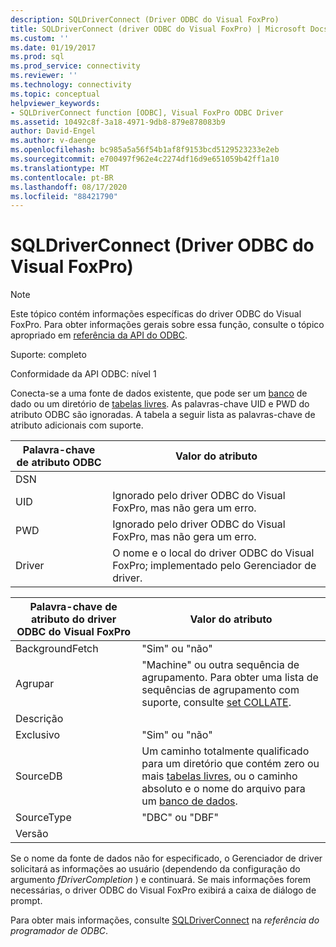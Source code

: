 ```yaml
---
description: SQLDriverConnect (Driver ODBC do Visual FoxPro)
title: SQLDriverConnect (driver ODBC do Visual FoxPro) | Microsoft Docs
ms.custom: ''
ms.date: 01/19/2017
ms.prod: sql
ms.prod_service: connectivity
ms.reviewer: ''
ms.technology: connectivity
ms.topic: conceptual
helpviewer_keywords:
- SQLDriverConnect function [ODBC], Visual FoxPro ODBC Driver
ms.assetid: 10492c8f-3a18-4971-9db8-879e878083b9
author: David-Engel
ms.author: v-daenge
ms.openlocfilehash: bc985a5a56f54b1af8f9153bcd5129523233e2eb
ms.sourcegitcommit: e700497f962e4c2274df16d9e651059b42ff1a10
ms.translationtype: MT
ms.contentlocale: pt-BR
ms.lasthandoff: 08/17/2020
ms.locfileid: "88421790"
---
```

# <a name="sqldriverconnect-visual-foxpro-odbc-driver"></a>SQLDriverConnect (Driver ODBC do Visual FoxPro)
> [!NOTE]  
>  Este tópico contém informações específicas do driver ODBC do Visual FoxPro. Para obter informações gerais sobre essa função, consulte o tópico apropriado em [referência da API do ODBC](../../odbc/reference/syntax/odbc-api-reference.md).  
  
 Suporte: completo  
  
 Conformidade da API ODBC: nível 1  
  
 Conecta-se a uma fonte de dados existente, que pode ser um [banco](../../odbc/microsoft/visual-foxpro-terminology.md) de dado ou um diretório de [tabelas livres](../../odbc/microsoft/visual-foxpro-terminology.md). As palavras-chave UID e PWD do atributo ODBC são ignoradas. A tabela a seguir lista as palavras-chave de atributo adicionais com suporte.  
  
|Palavra-chave de atributo ODBC|Valor do atributo|  
|----------------------------|---------------------|  
|DSN||  
|UID|Ignorado pelo driver ODBC do Visual FoxPro, mas não gera um erro.|  
|PWD|Ignorado pelo driver ODBC do Visual FoxPro, mas não gera um erro.|  
|Driver|O nome e o local do driver ODBC do Visual FoxPro; implementado pelo Gerenciador de driver.|  
  
|Palavra-chave de atributo do driver ODBC do Visual FoxPro|Valor do atributo|  
|-------------------------------------------------|---------------------|  
|BackgroundFetch|"Sim" ou "não"|  
|Agrupar|"Machine" ou outra sequência de agrupamento. Para obter uma lista de sequências de agrupamento com suporte, consulte [set COLLATE](../../odbc/microsoft/set-collate-command.md).|  
|Descrição||  
|Exclusivo|"Sim" ou "não"|  
|SourceDB|Um caminho totalmente qualificado para um diretório que contém zero ou mais [tabelas livres](../../odbc/microsoft/visual-foxpro-terminology.md), ou o caminho absoluto e o nome do arquivo para um [banco de dados](../../odbc/microsoft/visual-foxpro-terminology.md).|  
|SourceType|"DBC" ou "DBF"|  
|Versão||  
  
 Se o nome da fonte de dados não for especificado, o Gerenciador de driver solicitará as informações ao usuário (dependendo da configuração do argumento *fDriverCompletion* ) e continuará. Se mais informações forem necessárias, o driver ODBC do Visual FoxPro exibirá a caixa de diálogo de prompt.  
  
 Para obter mais informações, consulte [SQLDriverConnect](../../odbc/reference/syntax/sqldriverconnect-function.md) na *referência do programador de ODBC*.

